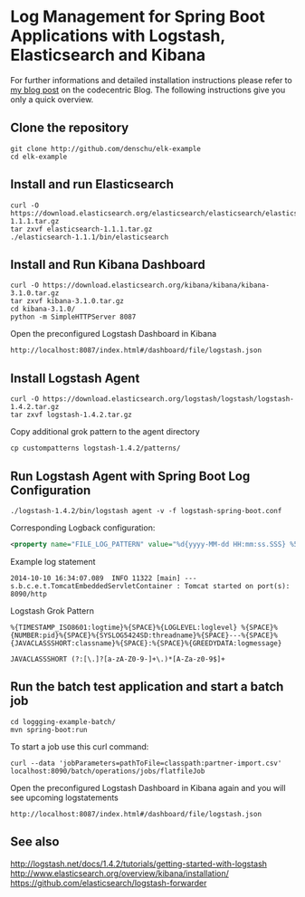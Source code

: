 Log Management for Spring Boot Applications with Logstash, Elasticsearch and Kibana 
====================================================================================

For further informations and detailed installation instructions please refer to [my blog post](https://blog.codecentric.de/en/2014/10/log-management-spring-boot-applications-logstash-elastichsearch-kibana/) on the codecentric Blog. The following instructions give you only a quick overview.

## Clone the repository

```shell
git clone http://github.com/denschu/elk-example
cd elk-example
```

## Install and run Elasticsearch

```shell
curl -O https://download.elasticsearch.org/elasticsearch/elasticsearch/elasticsearch-1.1.1.tar.gz
tar zxvf elasticsearch-1.1.1.tar.gz
./elasticsearch-1.1.1/bin/elasticsearch 
```

## Install and Run Kibana Dashboard

```shell
curl -O https://download.elasticsearch.org/kibana/kibana/kibana-3.1.0.tar.gz
tar zxvf kibana-3.1.0.tar.gz
cd kibana-3.1.0/
python -m SimpleHTTPServer 8087
```

Open the preconfigured Logstash Dashboard in Kibana

```shell
http://localhost:8087/index.html#/dashboard/file/logstash.json
```

## Install Logstash Agent

```shell
curl -O https://download.elasticsearch.org/logstash/logstash/logstash-1.4.2.tar.gz
tar zxvf logstash-1.4.2.tar.gz
```

Copy additional grok pattern to the agent directory

```shell
cp custompatterns logstash-1.4.2/patterns/
```

## Run Logstash Agent with Spring Boot Log Configuration

```shell
./logstash-1.4.2/bin/logstash agent -v -f logstash-spring-boot.conf
```

Corresponding Logback configuration:

```xml
<property name="FILE_LOG_PATTERN" value="%d{yyyy-MM-dd HH:mm:ss.SSS} %5p ${PID:- } [%t] --- %-40.40logger{39} : %m%n%wex"/>
```

Example log statement

```shell
2014-10-10 16:34:07.089  INFO 11322 [main] --- s.b.c.e.t.TomcatEmbeddedServletContainer : Tomcat started on port(s): 8090/http
```

Logstash Grok Pattern

```shell
%{TIMESTAMP_ISO8601:logtime}%{SPACE}%{LOGLEVEL:loglevel} %{SPACE}%{NUMBER:pid}%{SPACE}%{SYSLOG5424SD:threadname}%{SPACE}---%{SPACE}%{JAVACLASSSHORT:classname}%{SPACE}:%{SPACE}%{GREEDYDATA:logmessage}
```

```shell
JAVACLASSSHORT (?:[\.]?[a-zA-Z0-9-]+\.)*[A-Za-z0-9$]+
```

## Run the batch test application and start a batch job

```shell
cd loggging-example-batch/
mvn spring-boot:run
```

To start a job use this curl command:

```shell
curl --data 'jobParameters=pathToFile=classpath:partner-import.csv' localhost:8090/batch/operations/jobs/flatfileJob
```

Open the preconfigured Logstash Dashboard in Kibana again and you will see upcoming logstatements

```shell
http://localhost:8087/index.html#/dashboard/file/logstash.json
```

## See also

http://logstash.net/docs/1.4.2/tutorials/getting-started-with-logstash
http://www.elasticsearch.org/overview/kibana/installation/
https://github.com/elasticsearch/logstash-forwarder

